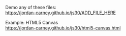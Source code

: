 Demo any of these files:  
https://jordan-carney.github.io/js30/ADD_FILE_HERE

Example: HTML5 Canvas  
https://jordan-carney.github.io/js30/html5-canvas.html